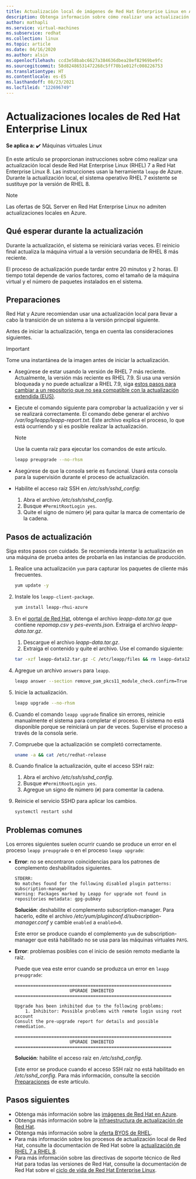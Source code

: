 ```yaml
---
title: Actualización local de imágenes de Red Hat Enterprise Linux en Azure
description: Obtenga información sobre cómo realizar una actualización local desde imágenes de Red Hat Enterprise 7.x a la versión 8.x más reciente.
author: mathapli
ms.service: virtual-machines
ms.subservice: redhat
ms.collection: linux
ms.topic: article
ms.date: 04/16/2020
ms.author: alsin
ms.openlocfilehash: ccd3e58babc6627a384636dbea28ef82969be9fc
ms.sourcegitcommit: 58d82486531472268c5ff70b1e012fc008226753
ms.translationtype: HT
ms.contentlocale: es-ES
ms.lasthandoff: 08/23/2021
ms.locfileid: "122696749"
---
```

# <a name="red-hat-enterprise-linux-in-place-upgrades"></a>Actualizaciones locales de Red Hat Enterprise Linux

**Se aplica a:** :heavy_check_mark: Máquinas virtuales Linux 

En este artículo se proporcionan instrucciones sobre cómo realizar una actualización local desde Red Hat Enterprise Linux (RHEL) 7 a Red Hat Enterprise Linux 8. Las instrucciones usan la herramienta `leapp` de Azure. Durante la actualización local, el sistema operativo RHEL 7 existente se sustituye por la versión de RHEL 8.

>[!Note] 
> Las ofertas de SQL Server en Red Hat Enterprise Linux no admiten actualizaciones locales en Azure.

## <a name="what-to-expect-during-the-upgrade"></a>Qué esperar durante la actualización
Durante la actualización, el sistema se reiniciará varias veces. El reinicio final actualiza la máquina virtual a la versión secundaria de RHEL 8 más reciente. 

El proceso de actualización puede tardar entre 20 minutos y 2 horas. El tiempo total depende de varios factores, como el tamaño de la máquina virtual y el número de paquetes instalados en el sistema.

## <a name="preparations"></a>Preparaciones
Red Hat y Azure recomiendan usar una actualización local para llevar a cabo la transición de un sistema a la versión principal siguiente. 

Antes de iniciar la actualización, tenga en cuenta las consideraciones siguientes. 

>[!Important] 
> Tome una instantánea de la imagen antes de iniciar la actualización.

* Asegúrese de estar usando la versión de RHEL 7 más reciente. Actualmente, la versión más reciente es RHEL 7.9. Si usa una versión bloqueada y no puede actualizar a RHEL 7.9, siga [estos pasos para cambiar a un repositorio que no sea compatible con la actualización extendida (EUS)](./redhat-rhui.md#switch-a-rhel-7x-vm-back-to-non-eus-remove-a-version-lock).

* Ejecute el comando siguiente para comprobar la actualización y ver si se realizará correctamente. El comando debe generar el archivo */var/log/leapp/leapp-report.txt*. Este archivo explica el proceso, lo que está ocurriendo y si es posible realizar la actualización.

    >[!NOTE]
    > Use la cuenta raíz para ejecutar los comandos de este artículo. 

    ```bash
    leapp preupgrade --no-rhsm
    ```
* Asegúrese de que la consola serie es funcional. Usará esta consola para la supervisión durante el proceso de actualización.

* Habilite el acceso raíz SSH en */etc/ssh/sshd_config*:
    1. Abra el archivo */etc/ssh/sshd_config*.
    1. Busque `#PermitRootLogin yes`.
    1. Quite el signo de número (`#`) para quitar la marca de comentario de la cadena.

## <a name="upgrade-steps"></a>Pasos de actualización

Siga estos pasos con cuidado. Se recomienda intentar la actualización en una máquina de prueba antes de probarla en las instancias de producción.

1. Realice una actualización `yum` para capturar los paquetes de cliente más frecuentes.
    ```bash
    yum update -y
    ```

1. Instale los `leapp-client-package`.
    ```bash
    yum install leapp-rhui-azure
    ```
    
1. En el [portal de Red Hat](https://access.redhat.com/articles/3664871), obtenga el archivo *leapp-data.tar.gz* que contiene *repomap.csv* y *pes-events.json*. Extraiga el archivo *leapp-data.tar.gz*.
    1. Descargue el archivo *leapp-data.tar.gz*.
    1. Extraiga el contenido y quite el archivo. Use el comando siguiente:
    ```bash
    tar -xzf leapp-data12.tar.gz -C /etc/leapp/files && rm leapp-data12.tar.gz
    ```

1. Agregue un archivo `answers` para `leapp`.
    ```bash
    leapp answer --section remove_pam_pkcs11_module_check.confirm=True --add
    ``` 

1. Inicie la actualización.
    ```bash
    leapp upgrade --no-rhsm
    ```
1.  Cuando el comando `leapp upgrade` finalice sin errores, reinicie manualmente el sistema para completar el proceso. El sistema no está disponible porque se reiniciará un par de veces. Supervise el proceso a través de la consola serie.

1.  Compruebe que la actualización se completó correctamente.
    ```bash
    uname -a && cat /etc/redhat-release
    ```

1. Cuando finalice la actualización, quite el acceso SSH raíz:
    1. Abra el archivo */etc/ssh/sshd_config*.
    1. Busque `#PermitRootLogin yes`.
    1. Agregue un signo de número (`#`) para comentar la cadena.

1. Reinicie el servicio SSHD para aplicar los cambios.
    ```bash
    systemctl restart sshd
    ```
## <a name="common-problems"></a>Problemas comunes

Los errores siguientes suelen ocurrir cuando se produce un error en el proceso `leapp preupgrade` o en el proceso `leapp upgrade`:

* **Error**: no se encontraron coincidencias para los patrones de complemento deshabilitados siguientes.

    ```plaintext
    STDERR:
    No matches found for the following disabled plugin patterns: subscription-manager
    Warning: Packages marked by Leapp for upgrade not found in repositories metadata: gpg-pubkey
    ```

    **Solución**: deshabilite el complemento subscription-manager. Para hacerlo, edite el archivo */etc/yum/pluginconf.d/subscription-manager.conf* y cambie `enabled` a `enabled=0`.

    Este error se produce cuando el complemento `yum` de subscription-manager que está habilitado no se usa para las máquinas virtuales `PAYG`.

* **Error**: problemas posibles con el inicio de sesión remoto mediante la raíz.

    Puede que vea este error cuando se produzca un error en `leapp preupgrade`:

    ```structured-text
    ============================================================
                         UPGRADE INHIBITED
    ============================================================
    
    Upgrade has been inhibited due to the following problems:
        1. Inhibitor: Possible problems with remote login using root account
    Consult the pre-upgrade report for details and possible remediation.
    
    ============================================================
                         UPGRADE INHIBITED
    ============================================================
    ```
    **Solución**: habilite el acceso raíz en */etc/sshd_config*.

    Este error se produce cuando el acceso SSH raíz no está habilitado en */etc/sshd_config*. Para más información, consulte la sección [Preparaciones](#preparations) de este artículo. 


## <a name="next-steps"></a>Pasos siguientes
* Obtenga más información sobre las [imágenes de Red Hat en Azure](./redhat-images.md).
* Obtenga más información sobre la [infraestructura de actualización de Red Hat](./redhat-rhui.md).
* Obtenga más información sobre la [oferta BYOS de RHEL](./byos.md).
* Para más información sobre los procesos de actualización local de Red Hat, consulte la documentación de Red Hat sobre la [actualización de RHEL 7 a RHEL 8](https://access.redhat.com/documentation/en-us/red_hat_enterprise_linux/8/html-single/upgrading_from_rhel_7_to_rhel_8/index).
* Para más información sobre las directivas de soporte técnico de Red Hat para todas las versiones de Red Hat, consulte la documentación de Red Hat sobre el [ciclo de vida de Red Hat Enterprise Linux](https://access.redhat.com/support/policy/updates/errata).